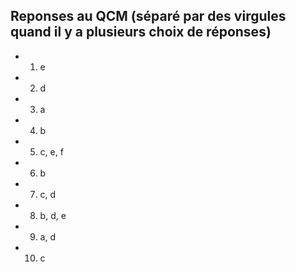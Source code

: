 ## Reponses au QCM (séparé par des virgules quand il y a plusieurs choix de réponses)

* 1. e
* 2. d
* 3. a
* 4. b
* 5. c, e, f
* 6. b
* 7. c, d
* 8. b, d, e
* 9. a, d
* 10. c
